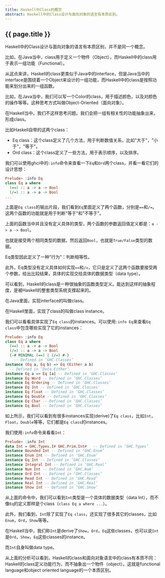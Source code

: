```yaml
---
title: Haskell中Class的概念
abstract: Haskell中的Class设计与面向对象的语言有本质区别。
---
```


## {{ page.title }}

Haskell中的Class设计与面向对象的语言有本质区别，并不是同一个概念。

比如，在Java当中，class用于定义一个物件（Object），而Haskell中的class用于表示一组功能（Functional）。

从这点来讲，Haskell的class更类似于Java中的interface，但是Java当中的interface是围绕着一个Object来设计的一组功能，而Haskell中的class是按照功能来划分出来的一组函数。

比如，在Java当中，我们可以写一个Color的class，用于描述颜色，以及对颜色的操作等等。这种思考方式叫做Object-Oriented（面向对象）。

在Haskell当中，我们不这样思考问题。我们会把一组有相关性的功能抽象出来，形成class。

比如Haskell自带的这两个class：

- Eq class：这个class定义了几个方法，用于判断数值关系，比如"大于"，"小于"，"等于"。
- Ord class：这个class定义了一些方法，用于表示顺序，以及排序。

我们可以使用ghci中的`:info`命令来查看一下`Eq`和`Ord`两个class，并看一看它们的设计思想：

```haskell
Prelude> :info Eq
class Eq a where
  (==) :: a -> a -> Bool
  (/=) :: a -> a -> Bool
...
```

上面是`Eq class`的输出片段，我们看到`Eq`里面定义了两个函数，分别是`==`和`/=`。这两个函数的功能就是用于判断"等于"和"不等于"。

上面的函数当中并且没有定义具体的类型，两个函数的参数返回值定义都是：`a -> a -> Bool`。

也就是接受两个相同类型的数据，然后返回`Bool`，也就是`True/False`类型的数据。

Eq类型因此定义了一种"行为"：判断相等性。

此外，Eq类型没有定义具体如何实现`==`和`/=`，它只是定义了这两个函数要接受两个参数，给出比较结果，具体的实现交给具体的数据类型（data type）。

可以看到，Haskell的class是一种很抽象的函数类型定义。能达到这样的抽象程度，是被Haskell的整套类型系统支撑起来的。

在Java里面，实现interface的叫做class。

在Haskell里面，实现了class的叫做class instance。

我们可以看看具体实现了`Eq class`的instances。可以使用`:info Eq`来查看`Eq class`中包含哪些实现了它的instances：

```haskell
Prelude> :info Eq
class Eq a where
  (==) :: a -> a -> Bool
  (/=) :: a -> a -> Bool
  {-# MINIMAL (==) | (/=) #-}
  	-- Defined in ‘GHC.Classes’
instance (Eq a, Eq b) => Eq (Either a b)
  -- Defined in ‘Data.Either’
instance Eq a => Eq [a] -- Defined in ‘GHC.Classes’
instance Eq Word -- Defined in ‘GHC.Classes’
instance Eq Ordering -- Defined in ‘GHC.Classes’
instance Eq Int -- Defined in ‘GHC.Classes’
instance Eq Float -- Defined in ‘GHC.Classes’
instance Eq Double -- Defined in ‘GHC.Classes’
instance Eq Char -- Defined in ‘GHC.Classes’
instance Eq Bool -- Defined in ‘GHC.Classes’
```

如上所示，我们可以看到有很多instances实现(derive)了`Eq class`，比如`Int`，`Float`，`Double`等等，它们都是`Eq class`的instances。

我们使用`:info`命令来看看`Int`：

```haskell
Prelude> :info Int
data Int = GHC.Types.I# GHC.Prim.Int# 	-- Defined in ‘GHC.Types’
instance Bounded Int -- Defined in ‘GHC.Enum’
instance Enum Int -- Defined in ‘GHC.Enum’
instance Eq Int -- Defined in ‘GHC.Classes’
instance Integral Int -- Defined in ‘GHC.Real’
instance Num Int -- Defined in ‘GHC.Num’
instance Ord Int -- Defined in ‘GHC.Classes’
instance Read Int -- Defined in ‘GHC.Read’
instance Real Int -- Defined in ‘GHC.Real’
instance Show Int -- Defined in ‘GHC.Show’
```

从上面的命令中，我们可以看到`Int`类型是一个具体的数据类型（data Int），而不像`Eq`的定义那样是个class（`class Eq a where ...`）。

此外，我们看到，`Int`除了实现了`Eq class`，还实现了很多其它的classes，比如`Enum`，`Ord`，`Show`等等。

在Haskell当中，我们称`Int`是derive了`Show`，`Ord`，`Eq`这些classes，也可以说`Int`是`Ord`，`Show`，`Eq`这些classes的instance。

而`Int`自身叫做data type。

从上面的分析可以看到，Haskell的class和面向对象语言中的class有本质不同：Haskell的class定义功能行为，而不抽象出一个物件（object）。这就是functional language和object oriented language的一个本质区别。
